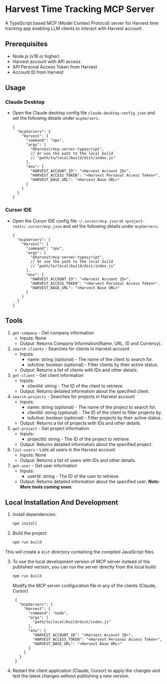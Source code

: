 # Harvest Time Tracking MCP Server

A TypeScript based MCP (Model Context Protocol) server for Harvest time tracking app enabling LLM clients to interact with Harvest account.

## Prerequisites

- Node.js (v16 or higher)
- Harvest account with API access
- API Personal Access Token from Harvest
- Account ID from Harvest

## Usage
### Claude Desktop
- Open the Claude desktop config file `claude-desktop-config.json` and set the following details under `mcpServers`.

  ```jsonc
  {
    "mcpServers": {
      "Harvest": {
        "command": "npx",
        "args": [
          "@harvest/mcp-server-typescript",
          // Or use the path to the local build
          // "path/to/local/build/dist/index.js"
        ],
        "env": {
          "HARVEST_ACCOUNT_ID": "<Harvest Account ID>",
          "HARVEST_ACCESS_TOKEN": "<Harvest Personal Access Token>",
          "HARVEST_BASE_URL": "<Harvest Base URL>"
        }
      }
    }
  }
  ```

### Cursor IDE
- Open the Cursor IDE config file `~/.cursor/mcp.json` or `<project-root>/.cursor/mcp.json` and set the following details under `mcpServers`.

  ```jsonc
  {
    "mcpServers": {
      "Harvest": {
        "command": "npx",
        "args": [
          "@harvest/mcp-server-typescript",
          // Or use the path to the local build
          // "path/to/local/build/dist/index.js"
        ],
        "env": {
          "HARVEST_ACCOUNT_ID": "<Harvest Account ID>",
          "HARVEST_ACCESS_TOKEN": "<Harvest Personal Access Token>",
          "HARVEST_BASE_URL": "<Harvest Base URL>"
        }
      }
    }
  }
  ```


## Tools
1. `get-company` - Get company information
    - Inputs: None
    - Output: Returns Company Information(Name, URL, ID and Currency).
2. `search-clients` -  Searches for clients in Harvest account
    - Inputs:
      - name: string (optional) - The name of the client to search for.
      - isActive: boolean (optional) - Filter clients by their active status.
    - Output: Returns a list of clients with IDs and other details.
3. `get-client` - Get client information
    - Inputs:
      - clientId: string - The ID of the client to retrieve.
    - Output: Returns detailed information about the specified client.
4. `search-projects` - Searches for projects in Harvest account
    - Inputs:
      - name: string (optional) - The name of the project to search for.
      - clientId: string (optional) - The ID of the client to filter projects by.
      - isActive: boolean (optional) - Filter projects by their active status.
    - Output: Returns a list of projects with IDs and other details.
5. `get-project` - Get project information
    - Inputs:
      - projectId: string - The ID of the project to retrieve.
    - Output: Returns detailed information about the specified project.
6. `list-users` - Lists all users in the Harvest account
    - Inputs: None
    - Output: Returns a list of users with IDs and other details.
7. `get-user` - Get user information
    - Inputs:
      - userId: string - The ID of the user to retrieve.
    - Output: Returns detailed information about the specified user.
_**Note: More tools coming soon.**_

## Local Installation And Development

1. Install dependencies:

   ```bash
   npm install
   ```
2. Build the project:

   ```bash
   npm run build
   ```
This will create a `dist` directory containing the compiled JavaScript files.

3. To use the local development version of MCP server instead of the published version, you can run the server directly from the local build:

   ```bash
   npm run build
   ```

   Modify the MCP server configuration file in any of the clients (Claude, Cursor)
   ```jsonc
    {
      "mcpServers": {
        "Harvest": {
          "command": "node",
          "args": [
            "path/to/local/build/dist/index.js"
          ],
          "env": {
            "HARVEST_ACCOUNT_ID": "<Harvest Account ID>",
            "HARVEST_ACCESS_TOKEN": "<Harvest Personal Access Token>",
            "HARVEST_BASE_URL": "<Harvest Base URL>"
          }
        }
      }
    } 
   ```
4. Restart the client application (Claude, Cursor) to apply the changes and test the latest changes without publishing a new version.
